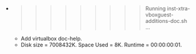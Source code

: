 * >>>>>>>>> Running inst-xtra-vboxguest-additions-doc.sh ...
  * Add virtualbox doc-help.
  * Disk size = 7008432K. Space Used = 8K. Runtime = 00:00:00:01.
